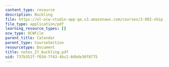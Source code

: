 ```yaml
---
content_type: resource
description: Buckling
file: https://ol-ocw-studio-app-qa.s3.amazonaws.com/courses/2-082-ship-structural-analysis-design-13-122-spring-2003/737b352ff63d7f434bc26dbde30f8775_notes_27_buckling.pdf
file_type: application/pdf
learning_resource_types: []
ocw_type: OCWFile
parent_title: Calendar
parent_type: CourseSection
resourcetype: Document
title: notes_27_buckling.pdf
uid: 737b352f-f63d-7f43-4bc2-6dbde30f8775
---
```

